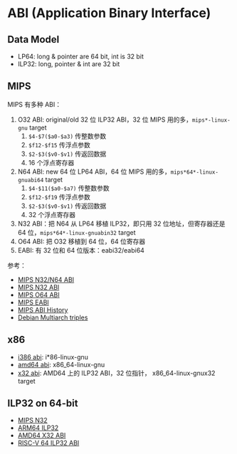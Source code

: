 # ABI (Application Binary Interface)

## Data Model

- LP64: long & pointer are 64 bit, int is 32 bit
- ILP32: long, pointer & int are 32 bit

## MIPS

MIPS 有多种 ABI：

1. O32 ABI: original/old 32 位 ILP32 ABI，32 位 MIPS 用的多，`mips*-linux-gnu` target
	1. `$4-$7($a0-$a3)` 传整数参数
	2. `$f12-$f15` 传浮点参数
	3. `$2-$3($v0-$v1)` 传返回数据
	4. 16 个浮点寄存器
2. N64 ABI: new 64 位 LP64 ABI，64 位 MIPS 用的多，`mips*64*-linux-gnuabi64` target
	1. `$4-$11($a0-$a7)` 传整数参数
	2. `$f12-$f19` 传浮点参数
	3. `$2-$3($v0-$v1)` 传返回数据
	4. 32 个浮点寄存器
3. N32 ABI：把 N64 从 LP64 移植 ILP32，即只用 32 位地址，但寄存器还是 64 位，`mips*64*-linux-gnuabin32` target
4. O64 ABI: 把 O32 移植到 64 位，64 位寄存器
5. EABI: 有 32 位和 64 位版本：eabi32/eabi64

参考：

- [MIPS N32/N64 ABI](https://math-atlas.sourceforge.net/devel/assembly/mipsabi64.pdf)
- [MIPS N32 ABI](https://web.archive.org/web/20160121005457/http://techpubs.sgi.com/library/manuals/2000/007-2816-005/pdf/007-2816-005.pdf)
- [MIPS O64 ABI](https://gcc.gnu.org/projects/mipso64-abi.html)
- [MIPS EABI](https://sourceware.org/legacy-ml/binutils/2003-06/msg00436.html)
- [MIPS ABI History](https://web.archive.org/web/20180826012735/https://www.linux-mips.org/wiki/MIPS_ABI_History)
- [Debian Multiarch triples](https://wiki.debian.org/Multiarch/Tuples)

## x86

- [i386 abi](https://gitlab.com/x86-psABIs/i386-ABI): i*86-linux-gnu
- [amd64 abi](https://refspecs.linuxbase.org/elf/x86_64-abi-0.99.pdf): x86_64-linux-gnu
- [x32 abi](https://sites.google.com/site/x32abi/): AMD64 上的 ILP32 ABI，32 位指针， x86_64-linux-gnux32 target

## ILP32 on 64-bit

- [MIPS N32](https://web.archive.org/web/20160121005457/http://techpubs.sgi.com/library/manuals/2000/007-2816-005/pdf/007-2816-005.pdf)
- [ARM64 ILP32](https://wiki.debian.org/Arm64ilp32Port)
- [AMD64 X32 ABI](https://sites.google.com/site/x32abi/)
- [RISC-V 64 ILP32 ABI](https://lwn.net/Articles/951187/)
